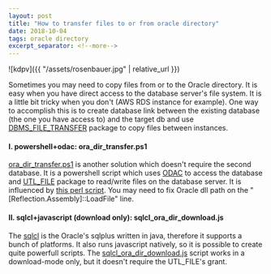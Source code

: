 ```yaml
---
layout: post
title: "How to transfer files to or from oracle directory"
date: 2018-10-04
tags: oracle directory
excerpt_separator: <!--more-->
---
```


![kdpv]({{ "/assets/rosenbauer.jpg" | relative_url }})

Sometimes you may need to copy files from or to the Oracle directory.
It is easy when you have direct access to the database server's file system.
It is a little bit tricky when you don't (AWS RDS instance for example).
One way to accomplish this is to create database link between the existing database (the one you have access to) and the target db 
 and use [DBMS_FILE_TRANSFER](https://docs.oracle.com/en/database/oracle/oracle-database/19/arpls/DBMS_FILE_TRANSFER.html) package to copy files between instances.

#### I. powershell+odac: ora_dir_transfer.ps1
[ora_dir_transfer.ps1](https://github.com/anilech/oracle_directory_transfer) is another solution which doesn't require the second database.
It is a powershell script which uses [ODAC](https://www.oracle.com/technetwork/topics/dotnet/downloads/odacdeploy-4242173.html) to access the database and [UTL_FILE](https://docs.oracle.com/en/database/oracle/oracle-database/19/arpls/UTL_FILE.html) package to read/write files on the database server.
It is influenced by [this perl script](https://stackoverflow.com/questions/29431398/perl-script-to-download-raw-files-from-amazon-oracle-rds).
You may need to fix Oracle dll path on the "[Reflection.Assembly]::LoadFile" line.

#### II. sqlcl+javascript (download only): sqlcl_ora_dir_download.js
The [sqlcl](https://www.oracle.com/database/technologies/appdev/sqlcl.html) is the Oracle's sqlplus written in java, therefore it supports a bunch of platforms.
It also runs javascript natively, so it is possible to create quite powerfull scripts.
The [sqlcl_ora_dir_download.js](https://github.com/anilech/oracle_directory_transfer/) script works in a download-mode only,
but it doesn't require the UTL_FILE's grant.
<!--more-->
